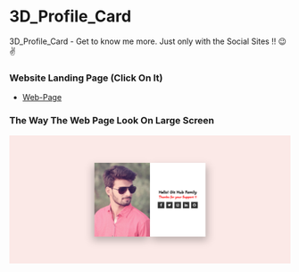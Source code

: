 # 3D_Profile_Card
3D_Profile_Card - Get to know me more. Just only with the Social Sites !! 😉✌

### Website Landing Page (Click On It)
* [Web-Page](https://shahzaibfardeen.github.io/3D_Profile_Card/)

### The Way The Web Page Look On Large Screen 
![Web_Page_Image](/images/Profile_Card.png)
